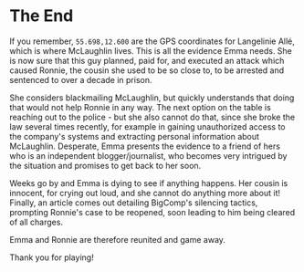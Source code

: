 # The End

If you remember, `55.698,12.600` are the GPS coordinates for Langelinie Allé, which is where McLaughlin lives.
This is all the evidence Emma needs.
She is now sure that this guy planned, paid for, and executed an attack which caused Ronnie, the cousin she used to be so close to, to be arrested and sentenced to over a decade in prison.

She considers blackmailing McLaughlin, but quickly understands that doing that would not help Ronnie in any way.
The next option on the table is reaching out to the police - but she also cannot do that, since she broke the law several times recently, for example in gaining unauthorized access to the company's systems and extracting personal information about McLaughlin.
Desperate, Emma presents the evidence to a friend of hers who is an independent blogger/journalist, who becomes very intrigued by the situation and promises to get back to her soon.

Weeks go by and Emma is dying to see if anything happens.
Her cousin is innocent, for crying out loud, and she cannot do anything more about it!
Finally, an article comes out detailing BigComp's silencing tactics, prompting Ronnie's case to be reopened, soon leading to him being cleared of all charges.

Emma and Ronnie are therefore reunited and game away.

Thank you for playing!
